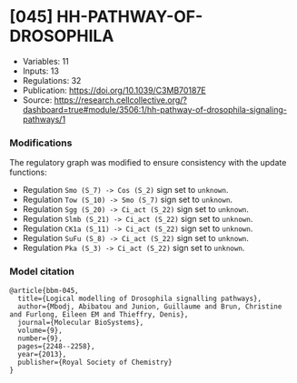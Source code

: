 # \[045\] HH-PATHWAY-OF-DROSOPHILA

 - Variables: 11
 - Inputs: 13
 - Regulations: 32
 - Publication: https://doi.org/10.1039/C3MB70187E
 - Source: https://research.cellcollective.org/?dashboard=true#module/3506:1/hh-pathway-of-drosophila-signaling-pathways/1


### Modifications

The regulatory graph was modified to ensure consistency with the update functions:

 - Regulation `Smo (S_7) -> Cos (S_2)` sign set to `unknown`.
 - Regulation `Tow (S_10) -> Smo (S_7)`  sign set to `unknown`.
 - Regulation `Sgg (S_20) -> Ci_act (S_22)`  sign set to `unknown`.
 - Regulation `Slmb (S_21) -> Ci_act (S_22)`  sign set to `unknown`.
 - Regulation `CK1a (S_11) -> Ci_act (S_22)`  sign set to `unknown`.
 - Regulation `SuFu (S_8) -> Ci_act (S_22)`  sign set to `unknown`.
 - Regulation `Pka (S_3) -> Ci_act (S_22)`  sign set to `unknown`.


### Model citation

```
@article{bbm-045,
  title={Logical modelling of Drosophila signalling pathways},
  author={Mbodj, Abibatou and Junion, Guillaume and Brun, Christine and Furlong, Eileen EM and Thieffry, Denis},
  journal={Molecular BioSystems},
  volume={9},
  number={9},
  pages={2248--2258},
  year={2013},
  publisher={Royal Society of Chemistry}
}
```

